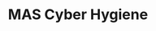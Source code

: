 ---
title: MAS Cyber Hygiene
# type: managed-threat-response
image: /img/cyberaas-home-banner-earth.jpg
intro:
  heading: MAS Cyber Hygiene Compliance Package
  description: >
    Comply to Monetary Authority of Singapore ("MAS") Cyber Hygiene from $9,800 today! Proven and most cost-effective package in the market.
main:
  heading: Compliance Requirements
---